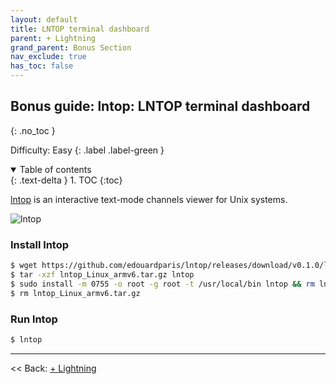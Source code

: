 ```yaml
---
layout: default
title: LNTOP terminal dashboard
parent: + Lightning
grand_parent: Bonus Section
nav_exclude: true
has_toc: false
---
```


## Bonus guide: lntop: LNTOP terminal dashboard
{: .no_toc }

Difficulty: Easy
{: .label .label-green }

<details open markdown="block">
  <summary>
    Table of contents
  </summary>
  {: .text-delta }
1. TOC
{:toc}
</details>

[lntop](https://github.com/edouardparis/lntop) is an interactive text-mode channels viewer for Unix systems.

![lntop](../../images/74_lntop.png)

### Install lntop

```bash
$ wget https://github.com/edouardparis/lntop/releases/download/v0.1.0/lntop_Linux_armv6.tar.gz
$ tar -xzf lntop_Linux_armv6.tar.gz lntop
$ sudo install -m 0755 -o root -g root -t /usr/local/bin lntop && rm lntop
$ rm lntop_Linux_armv6.tar.gz
```
### Run lntop

```bash
$ lntop
```
------

<< Back: [+ Lightning](+lightning.md)
